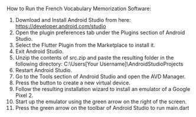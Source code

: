 How to Run the French Vocabulary Memorization Software:

1. Download and Install Android Studio from here: https://developer.android.com/studio
2. Open the plugin preferences tab under the Plugins section of Android Studio.
3. Select the Flutter Plugin from the Marketplace to install it.
4. Exit Android Studio.
5. Unzip the contents of src.zip and paste the resulting folder in the following directory: C:\Users\[Your Username]\AndroidStudioProjects
6. Restart Android Studio.
7. Go to the Tools section of Android Studio and open the AVD Manager.
8. Press the button to create a new virtual device.
9. Follow the resulting installation wizard to install an emulator of a Google Pixel 2.
10. Start up the emulator using the green arrow on the right of the screen.
11. Press the green arrow on the toolbar of Android Studio to run main.dart
